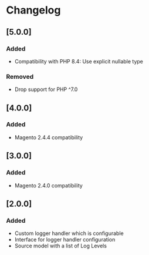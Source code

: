 # Changelog 
## [5.0.0]
### Added
- Compatibility with PHP 8.4: Use explicit nullable type

### Removed
- Drop support for PHP ^7.0

## [4.0.0]
### Added
- Magento 2.4.4 compatibility

## [3.0.0]
### Added
- Magento 2.4.0 compatibility

## [2.0.0]
### Added
- Custom logger handler which is configurable
- Interface for logger handler configuration
- Source model with a list of Log Levels
